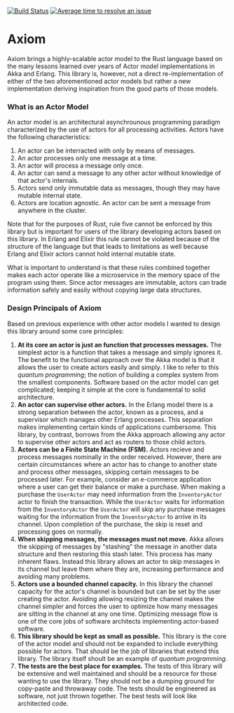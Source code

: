 [![Build Status](https://api.travis-ci.org/rsimmonsjr/axiom.svg?branch=master)](https://travis-ci.org/rsimmonsjr/axiom)
[![Average time to resolve an issue](https://isitmaintained.com/badge/resolution/rsimmonsjr/axiom.svg)](https://isitmaintained.com/project/rsimmonsjr/axiom "Average time to resolve an issue")

# Axiom 

Axiom brings a highly-scalable actor model to the Rust language based on the many lessons learned 
over years of Actor model implementations in Akka and Erlang. This library is, however, not a 
direct re-implementation of either of the two aforementioned actor models but rather a new 
implementation deriving inspiration from the good parts of those models.

### What is an Actor Model 

An actor model is an architectural asynchrounous programming paradigm characterized by the use 
of actors for all processing activities. Actors have the following characteristics:
1. An actor can be interracted with only by means of messages.
2. An actor processes only one message at a time.
3. An actor will process a message only once.
4. An actor can send a message to any other actor without knowledge of that actor's internals.
5. Actors send only immutable data as messages, though they may have mutable internal state.
6. Actors are location agnostic. An actor can be sent a message from anywhere in the cluster.

Note that for the purposes of Rust, rule five cannot be enforced by this library but is important
for users of the library developing actors based on this library. In Erlang and Elixir this 
rule cannot be violated because of the structure of the language but that leads to limitations
as well because Erlang and Elixir actors cannot hold internal mutable state.

What is important to understand is that these rules combined together makes each actor operate 
like a microservice in the memory space of the program using them. Since actor messages are 
immutable, actors can trade information safely and easily without copying large data structures.

### Design Principals of Axiom

Based on previous experience with other actor models I wanted to design this library around some
core principles: 
1. **At its core an actor is just an function that processes messages.** The simplest actor is a 
   function that takes a message and simply ignores it. The benefit to the functional approach 
   over the Akka model is that it allows the user to create actors easily and simply. I like to
   refer to this _quantum programming_; the notion of building a complex system from the smallest 
   components. Software based on the actor model can get complicated; keeping it simple at the 
   core is fundamental to solid architecture.
2. **An actor can supervise other actors.** In the Erlang model there is a strong separation 
   between the actor, known as a process, and a supervisor which manages other Erlang processes. 
   This separation makes implementing certain kinds of applications cumbersome. This library, by 
   contrast, borrows from the Akka approach allowing any actor to supervise other actors and act
   as routers to those child actors. 
3. **Actors can be a Finite State Machine (FSM).** Actors recieve and process messages nominally
   in the order received. However, there are certain circumstances where an actor has to change
   to another state and process other messages, skipping certain messages to be processed later. 
   For example, consider an e-commerce application where a user can get their balance or make a 
   purchase. When making a purchase the `UserActor` may need information from the `InventoryActor` 
   actor to finish the transaction. While the `UserActor` waits for information from the 
   `InventoryActor` the `UserActor` will skip any purchase messages waiting for the information
   from the `InventoryActor` to arrive in its channel. Upon completion of the purchase, the 
   skip is reset and processing goes on normally.
4. **When skipping messages, the messages must not move.** Akka allows the skipping of messages
   by "stashing" the message in another data structure and then restoring this stash later. This
   process has many inherent flaws. Instead this library allows an actor to skip messages in its
   channel but leave them where they are, increasing performance and avoiding many problems.
5. **Actors use a bounded channel capacity.** In this library the channel capacity for the actor's
   channel is bounded but can be set by the user creating the actor. Avoiding allowing resizing
   the channel makes the channel simpler and forces the user to optimize how many messages are 
   sitting in the channel at any one time. Optimizing message flow is one of the core jobs of
   software architects implementing actor-based software. 
6. **This library should be kept as small as possible.** This library is the core of the actor
   model and should not be expanded to include everything possible for actors. That should be the 
   job of libraries that extend this library. The library itself shoult be an example of _quantum
   programming_.
7. **The tests are the best place for examples.** The tests of this library will be extensive and
   well maintained and should be a resource for those wanting to use the library. They should not
   be a dumping ground for copy-paste and throwaway code. The tests should be engineered as 
   software, not just thrown together. The best tests will look like architected code.  



